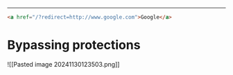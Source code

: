____

```html
<a href="/?redirect=http://www.google.com">Google</a>
```

# Bypassing protections

![[Pasted image 20241130123503.png]]



